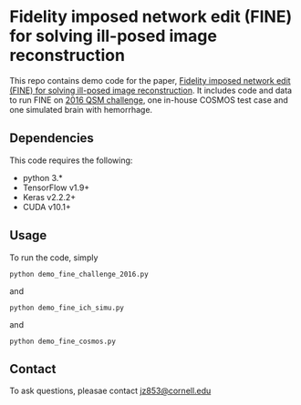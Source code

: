 # Fidelity imposed network edit (FINE) for solving ill-posed image reconstruction
This repo contains demo code for the paper, [Fidelity imposed network edit (FINE) for solving ill-posed image reconstruction](https://www.sciencedirect.com/science/article/pii/S1053811920300665). It includes code and data to run FINE on [2016 QSM challenge](http://www.neuroimaging.at/pages/qsm.php), one in-house COSMOS test case and one simulated brain with hemorrhage.

## Dependencies
This code requires the following:

 - python 3.*
 - TensorFlow v1.9+
 - Keras v2.2.2+
 - CUDA v10.1+
 
## Usage
To run the code, simply
```
python demo_fine_challenge_2016.py
```
and
```
python demo_fine_ich_simu.py
```
and
```
python demo_fine_cosmos.py
```

## Contact
To ask questions, pleasae contact jz853@cornell.edu

